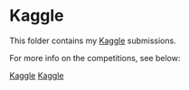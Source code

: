 # Kaggle

This folder contains my [Kaggle](https://www.kaggle.com/jwhedbee/results) submissions.

For more info on the competitions, see below:

[Kaggle](https://www.kaggle.com/jwhedbee/results)
[Kaggle](https://www.kaggle.com/jwhedbee/results)


